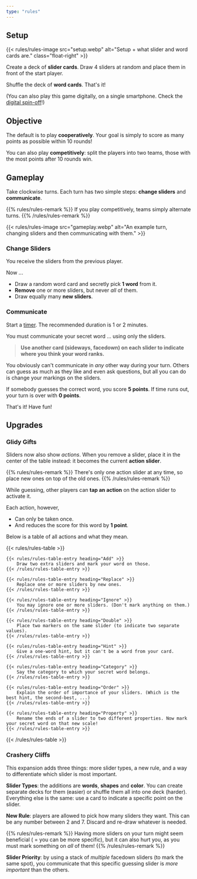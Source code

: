 ```yaml
---
type: "rules"
---
```


## Setup

{{< rules/rules-image src="setup.webp" alt="Setup + what slider and word cards are." class="float-right" >}}

Create a deck of **slider cards**. Draw 4 sliders at random and place them in front of the start player.

Shuffle the deck of **word cards**. That's it!

(You can also play this game digitally, on a single smartphone. Check the [digital spin-off](/slippery-slopes-trippy-touches)!)


## Objective

The default is to play **cooperatively**. Your goal is simply to score as many points as possible within 10 rounds!

You can also play **competitively**: split the players into two teams, those with the most points after 10 rounds win.


## Gameplay

Take clockwise turns. Each turn has two simple steps: **change sliders** and **communicate**.

{{% rules/rules-remark %}}
If you play competitively, teams simply alternate turns.
{{% /rules/rules-remark %}}

{{< rules/rules-image src="gameplay.webp" alt="An example turn, changing sliders and then communicating with them." >}}

### Change Sliders

You receive the sliders from the previous player. 

Now ...

* Draw a random word card and secretly pick **1 word** from it.
* **Remove** one or more sliders, but never _all_ of them.
* Draw equally many **new sliders**.

### Communicate

Start a [timer](https://pandaqi.com/tools/use/timer/). The recommended duration is 1 or 2 minutes.

You must communicate your secret word ... using only the sliders. 

> **Use another card (sideways, facedown) on each slider to indicate where you think your word ranks.**

You obviously can't communicate in _any_ other way during your turn. Others can guess as much as they like and even ask questions, but all you can do is change your markings on the sliders.

If somebody guesses the correct word, you score **5 points**. If time runs out, your turn is over with **0 points**.

That's it! Have fun!

## Upgrades

### Glidy Gifts

Sliders now also show _actions_. When you remove a slider, place it in the center of the table instead: it becomes the current **action slider**.

{{% rules/rules-remark %}}
There's only one action slider at any time, so place new ones on top of the old ones.
{{% /rules/rules-remark %}}

While guessing, other players can **tap an action** on the action slider to activate it. 

Each action, however,

* Can only be taken once.
* And reduces the score for this word by **1 point**.

Below is a table of all actions and what they mean.

{{< rules/rules-table >}}
<!-- -->
    {{< rules/rules-table-entry heading="Add" >}}
        Draw two extra sliders and mark your word on those.
    {{< /rules/rules-table-entry >}}
<!-- -->
    {{< rules/rules-table-entry heading="Replace" >}}
        Replace one or more sliders by new ones.
    {{< /rules/rules-table-entry >}}
<!-- -->
    {{< rules/rules-table-entry heading="Ignore" >}}
        You may ignore one or more sliders. (Don't mark anything on them.)
    {{< /rules/rules-table-entry >}}
<!-- -->
    {{< rules/rules-table-entry heading="Double" >}}
        Place two markers on the same slider (to indicate two separate values).
    {{< /rules/rules-table-entry >}}
<!-- -->
    {{< rules/rules-table-entry heading="Hint" >}}
        Give a one-word hint, but it can't be a word from your card.
    {{< /rules/rules-table-entry >}}
<!-- -->
    {{< rules/rules-table-entry heading="Category" >}}
        Say the category to which your secret word belongs.
    {{< /rules/rules-table-entry >}}
<!-- -->
    {{< rules/rules-table-entry heading="Order" >}}
        Explain the order of importance of your sliders. (Which is the best hint, the second-best, ...)
    {{< /rules/rules-table-entry >}}
<!-- -->
    {{< rules/rules-table-entry heading="Property" >}}
        Rename the ends of a slider to two different properties. Now mark your secret word on that new scale!
    {{< /rules/rules-table-entry >}}
<!-- -->
{{< /rules/rules-table >}}


### Crashery Cliffs

This expansion adds three things: more slider types, a new rule, and a way to differentiate which slider is most important.

**Slider Types**: the additions are **words**, **shapes** and **color**. You can create separate decks for them (easier) or shuffle them all into one deck (harder). Everything else is the same: use a card to indicate a specific point on the slider.

**New Rule**: players are allowed to pick how many sliders they want. This can be any number between 2 and 7. Discard and re-draw whatever is needed.

{{% rules/rules-remark %}}
Having more sliders on your turn might seem beneficial ( = you can be more specific), but it can also hurt you, as you must mark something on _all_ of them!
{{% /rules/rules-remark %}}

**Slider Priority**: by using a stack of _multiple_ facedown sliders (to mark the same spot), you communicate that this specific guessing slider is _more important_ than the others.


